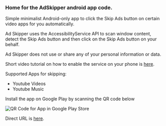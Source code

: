### Home for the AdSkipper android app code.

Simple minimalist Android-only app to click the Skip Ads button on certain video apps for you automatically.

Ad Skipper uses the AccessibilityService API to scan window content, detect the Skip Ads button and then click on the Skip Ads button on your behalf.

Ad Skipper does not use or share any of your personal information or data.

Short video tutorial on how to enable the service on your phone is [here](https://github.com/mavenkalabs/AdSkipper/raw/main/app/src/main/res/raw/tutorial_light.mp4).

Supported Apps for skipping:
- Youtube Videos
- Youtube Music

Install the app on Google Play by scanning the QR code below

![QR Code for App in Google Play Store](https://github.com/mavenkalabs/AdSkipper/assets/44828328/ad5c4150-07d4-47f7-9e05-242f4f121bc8)

Direct URL is [here](https://play.google.com/store/apps/details?id=com.mavenkalabs.adskipper&pcampaignid=web_share).

